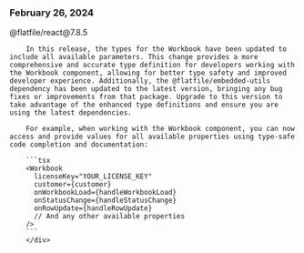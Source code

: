 
### February 26, 2024

<div style={{ display: "table", width: "auto" }}>

  <div style={{ display: "table-row", width: "auto" }}>
      <Snippet file="chips/wrappers.mdx" />
        <div style={{ float: "left", display: "table-column", paddingLeft: "30px", width: "calc(80% - 30px)" }}>
        @flatfile/react@7.8.5

        In this release, the types for the Workbook have been updated to include all available parameters. This change provides a more comprehensive and accurate type definition for developers working with the Workbook component, allowing for better type safety and improved developer experience. Additionally, the @flatfile/embedded-utils dependency has been updated to the latest version, bringing any bug fixes or improvements from that package. Upgrade to this version to take advantage of the enhanced type definitions and ensure you are using the latest dependencies.

        For example, when working with the Workbook component, you can now access and provide values for all available properties using type-safe code completion and documentation:

        ```tsx
        <Workbook
          licenseKey="YOUR_LICENSE_KEY"
          customer={customer}
          onWorkbookLoad={handleWorkbookLoad}
          onStatusChange={handleStatusChange}
          onRowUpdate={handleRowUpdate}
          // And any other available properties
        />
        ```
        </div>
  </div>

</div>
